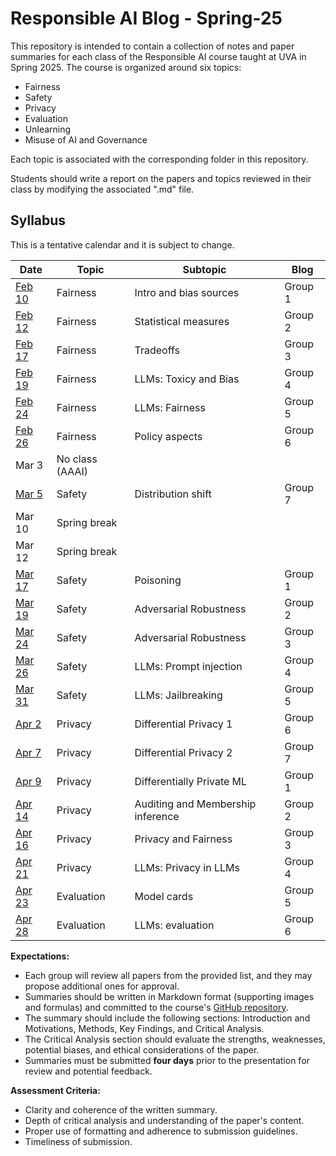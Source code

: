 # Responsible AI Blog - Spring-25

This repository is intended to contain a collection of notes and paper summaries for each class of the Responsible AI course taught at UVA in Spring 2025. 
The course is organized around six topics:
- Fairness
- Safety
- Privacy 
- Evaluation
- Unlearning
- Misuse of AI and Governance

Each topic is associated with the corresponding folder in this repository. 

Students should write a report on the papers and topics reviewed in their class by modifying the associated ".md" file. 

 
## Syllabus

This is a tentative calendar and it is subject to change.

| Date       | Topic                          | Subtopic                           | Blog         |
|------------|--------------------------------|------------------------------------|--------------|
| [Feb 10](fairness/feb-10.md) | Fairness   | Intro and bias sources             | Group 1      |
| [Feb 12](fairness/feb-12.md)  | Fairness  | Statistical measures               | Group 2      |
| [Feb 17](fairness/feb-17.md)  | Fairness|Tradeoffs                           | Group 3      |
| [Feb 19](fairness/feb-20.md) | Fairness | LLMs: Toxicy and Bias              | Group 4      |
| [Feb 24](fairness/feb-24.md) | Fairness | LLMs: Fairness                     | Group 5      |
| [Feb 26](fairness/feb-26.md) | Fairness | Policy aspects                     | Group 6      |
| Mar 3 | No class (AAAI)                |                                    |              |
| [Mar 5](safety/mar-5.md) | Safety     | Distribution shift                 | Group 7      |
| Mar 10  | Spring break                   |                                    |              |
| Mar 12 | Spring break                   |                                    |              |
| [Mar 17](safety/mar-17.md) | Safety     | Poisoning                          | Group 1      |
| [Mar 19](safety/mar-19.md) | Safety     | Adversarial Robustness             | Group 2      |
| [Mar 24](safety/mar-24.md) | Safety     | Adversarial Robustness             | Group 3      |
| [Mar 26](safety/mar-26.md) | Safety     | LLMs: Prompt injection             | Group 4      |
| [Mar 31](safety/mar-31.md) | Safety     | LLMs: Jailbreaking                 | Group 5      |
| [Apr 2](privacy/apr-2.md)| Privacy    | Differential Privacy 1             | Group 6      |
| [Apr 7](privacy/apr-7.md)  | Privacy    | Differential Privacy 2             | Group 7      |
| [Apr 9](privacy/apr-9.md)  | Privacy    | Differentially Private ML          | Group 1      |
| [Apr 14](privacy/apr-14.md)  | Privacy    | Auditing and Membership inference  | Group 2      |
| [Apr 16](privacy/apr-16.md)| Privacy    | Privacy and Fairness               | Group 3      |
| [Apr 21](privacy/apr-21.md)| Privacy    | LLMs: Privacy in LLMs              | Group 4      |
| [Apr 23](evaluation/apr-23.md) | Evaluation | Model cards                    | Group 5      |
| [Apr 28](evaluation/apr-28.md) | Evaluation | LLMs: evaluation               | Group 6      |


**Expectations:**
- Each group will review all papers from the provided list, and they may propose additional ones for approval.
- Summaries should be written in Markdown format (supporting images and formulas) and committed to the course's [GitHub repository]().
- The summary should include the following sections: Introduction and Motivations, Methods, Key Findings, and Critical Analysis.
- The Critical Analysis section should evaluate the strengths, weaknesses, potential biases, and ethical considerations of the paper.
- Summaries must be submitted **four days** prior to the presentation for review and potential feedback.

**Assessment Criteria:**
- Clarity and coherence of the written summary.
- Depth of critical analysis and understanding of the paper's content.
- Proper use of formatting and adherence to submission guidelines.
- Timeliness of submission.
